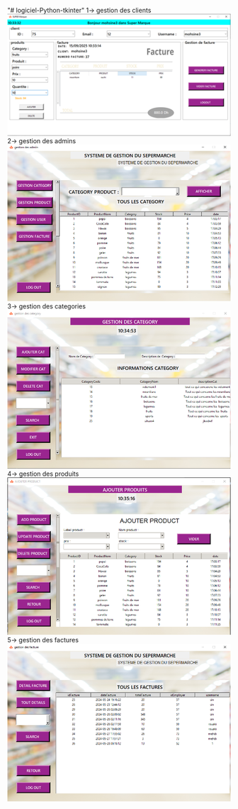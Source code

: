 "# logiciel-Python-tkinter" 
1-> gestion des clients
![alt text](image.png)
2-> gestion des admins
![alt text](image-1.png)
3-> gestion des categories
![alt text](image-2.png)
4-> gestion des produits
![alt text](image-3.png)
5-> gestion des factures
![alt text](image-4.png)